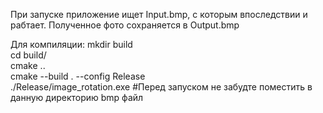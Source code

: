 При запуске приложение ищет Input.bmp, с которым впоследствии и рабтает. Полученное фото сохраняется в Output.bmp

Для компиляции:
mkdir build<br>
cd build/<br>
cmake ..<br>
cmake --build . --config Release<br>
./Release/image_rotation.exe #Перед запуском не забудте поместить в данную директорию bmp файл<br>